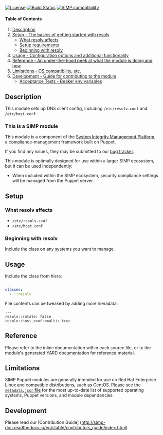 [![License](http://img.shields.io/:license-apache-blue.svg)](http://www.apache.org/licenses/LICENSE-2.0.html) [![Build Status](https://travis-ci.org/simp/pupmod-simp-resolv.svg)](https://travis-ci.org/simp/pupmod-simp-resolv) [![SIMP compatibility](https://img.shields.io/badge/SIMP%20compatibility-6.*-orange.svg)](https://img.shields.io/badge/SIMP%20compatibility-6.*-orange.svg)

#### Table of Contents

1. [Description](#description)
2. [Setup - The basics of getting started with resolv](#setup)
    * [What resolv affects](#what-resolv-affects)
    * [Setup requirements](#setup-requirements)
    * [Beginning with resolv](#beginning-with-resolv)
3. [Usage - Configuration options and additional functionality](#usage)
4. [Reference - An under-the-hood peek at what the module is doing and how](#reference)
5. [Limitations - OS compatibility, etc.](#limitations)
6. [Development - Guide for contributing to the module](#development)
    * [Acceptance Tests - Beaker env variables](#acceptance-tests)


## Description

This module sets up DNS client config, including `/etc/resolv.conf` and `/etc/host.conf`.


### This is a SIMP module

This module is a component of the [System Integrity Management Platform](https://github.com/NationalSecurityAgency/SIMP), a compliance-management framework built on Puppet.

If you find any issues, they may be submitted to our [bug tracker](https://simp-project.atlassian.net/).

This module is optimally designed for use within a larger SIMP ecosystem, but it can be used independently:

 * When included within the SIMP ecosystem, security compliance settings will be managed from the Puppet server.


## Setup


### What resolv affects

  * `/etc/resolv.conf`
  * `/etc/host.conf`


### Beginning with resolv

Include the class on any systems you want to manage.


## Usage

Include the class from hiera:

```yaml
---
classes:
  - ::resolv
```

File contents can be tweaked by adding more hieradata:

```
---
resolv::rotate: false
resolv::host_conf::multi: true
```

## Reference

Please refer to the inline documentation within each source file, or to the module's generated YARD documentation for reference material.


## Limitations

SIMP Puppet modules are generally intended for use on Red Hat Enterprise Linux and compatible distributions, such as CentOS. Please see the [`metadata.json` file](./metadata.json) for the most up-to-date list of supported operating systems, Puppet versions, and module dependencies.


## Development

Please read our [Contribution Guide] (http://simp-doc.readthedocs.io/en/stable/contributors_guide/index.html).
